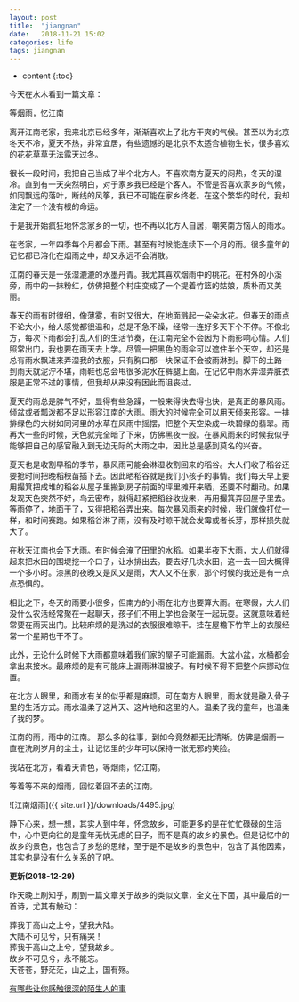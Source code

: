 ```yaml
---
layout: post
title:  "jiangnan"
date:   2018-11-21 15:02
categories: life
tags: jiangnan
---
```


* content
{:toc}

今天在水木看到一篇文章：

等烟雨，忆江南 

离开江南老家，我来北京已经多年，渐渐喜欢上了北方干爽的气候。甚至以为北京冬天不冷，夏天不热，非常宜居，有些遗憾的是北京不太适合植物生长，很多喜欢的花花草草无法露天过冬。 

很长一段时间，我把自己当成了半个北方人。不喜欢南方夏天的闷热，冬天的湿冷。直到有一天突然明白，对于家乡我已经是个客人。不管是否喜欢家乡的气候，如同飘远的落叶，断线的风筝，我已不可能在家乡终老。在这个繁华的时代，我却注定了一个没有根的命运。 

于是我开始疯狂地怀念家乡的一切，也不再以北方人自居，嘲笑南方恼人的雨水。 

在老家，一年四季每个月都会下雨。甚至有时候能连续下一个月的雨。很多童年的记忆都已溶化在烟雨之中，却又永远不会消散。 

江南的春天是一张湿漉漉的水墨丹青。我尤其喜欢烟雨中的桃花。在村外的小溪旁，雨中的一抹粉红，仿佛把整个村庄变成了一个提着竹篮的姑娘，质朴而又美丽。 

春天的雨有时很细，像薄雾，有时又很大，在地面溅起一朵朵水花。但春天的雨点不论大小，给人感觉都很温和，总是不急不躁，经常一连好多天下个不停。不像北方，每次下雨都会打乱人们的生活节奏，在江南完全不会因为下雨影响心情。人们照常出门，我也要在雨天去上学。尽管一把黑色的雨伞可以遮住半个天空，却还是总有雨水飘进来弄湿我的衣服，只有胸口那一块保证不会被雨淋到。脚下的土路一到雨天就泥泞不堪，雨鞋也总会甩很多泥水在裤腿上面。在记忆中雨水弄湿弄脏衣服是正常不过的事情，但我却从来没有因此而沮丧过。 

夏天的雨总是脾气不好，显得有些急躁，一般来得快去得也快，是真正的暴风雨。倾盆或者瓢泼都不足以形容江南的大雨。雨大的时候完全可以用天倾来形容。一排排绿色的大树如同河里的水草在风雨中摇摆，把整个天空染成一块碧绿的翡翠。雨再大一些的时候，天色就完全暗了下来，仿佛黑夜一般。在暴风雨来的时候我似乎能够把自己的感官融入到无边无际的大雨之中，因此总是感到莫名的兴奋。 

夏天也是收割早稻的季节，暴风雨可能会淋湿收割回来的稻谷。大人们收了稻谷还要抢时间把晚稻秧苗插下去。因此晒稻谷就是我们小孩子的事情。我们每天早上要用撮箕把成堆的稻谷从屋子里搬到房子前面的坪里摊开来晒，还要不时翻动。如果发现天色突然不好，乌云密布，就得赶紧把稻谷收拢来，再用撮箕弄回屋子里去。等雨停了，地面干了，又得把稻谷弄出来。每次暴风雨来的时候，我们就像打仗一样，和时间赛跑。如果稻谷淋了雨，没有及时晾干就会发霉或者长芽，那样损失就大了。 

在秋天江南也会下大雨。有时候会淹了田里的水稻。如果半夜下大雨，大人们就得起来把水田的围堤挖一个口子，让水排出去。要去好几块水田，这一去一回大概得一个多小时。漆黑的夜晚又是风又是雨，大人又不在家，那个时候的我还是有一点点恐惧的。 

相比之下，冬天的雨要小很多，但南方的小雨在北方也要算大雨。在寒假，大人们没什么农活经常聚在一起聊天，孩子们不用上学也会聚在一起玩耍。这就意味着经常要在雨天出门。比较麻烦的是洗过的衣服很难晾干。挂在屋檐下竹竿上的衣服经常一个星期也干不了。 

此外，无论什么时候下大雨都意味着我们家的屋子可能漏雨。大盆小盆，水桶都会拿出来接水。最麻烦的是有可能床上漏雨淋湿被子。有时候不得不把整个床挪动位置。 

在北方人眼里，和雨水有关的似乎都是麻烦。可在南方人眼里，雨水就是融入骨子里的生活方式。雨水温柔了这片天、这片地和这里的人。温柔了我的童年，也温柔了我的梦。 

江南的雨，雨中的江南。 
那么多的往事，到如今竟然都无比清晰。仿佛是烟雨一直在洗刷岁月的尘土，让记忆里的少年可以保持一张无邪的笑脸。 

我站在北方，看着天青色，等烟雨，忆江南。 

等着等不来的烟雨，回忆着回不去的江南。

![江南烟雨]({{ site.url }}/downloads/4495.jpg)

静下心来，想一想，其实人到中年，怀念故乡，可能更多的是在忙忙碌碌的生活中，心中更向往的是童年无忧无虑的日子，而不是真的故乡的景色。但是记忆中的故乡的景色，也包含了乡愁的思绪，至于是不是故乡的景色中，包含了其他因素，其实也是没有什么关系的了吧。

**更新(2018-12-29)**

昨天晚上刷知乎，刷到一篇文章关于故乡的类似文章，全文在下面，其中最后的一首诗，尤其有触动：

葬我于高山之上兮，望我大陆。  
大陆不可见兮，只有痛哭！  
葬我于高山之上兮，望我故乡。  
故乡不可见兮，永不能忘。  
天苍苍，野茫茫，山之上，国有殇。

[有哪些让你感触很深的陌生人的事](https://www.zhihu.com/question/19866127/answer/84375519)
